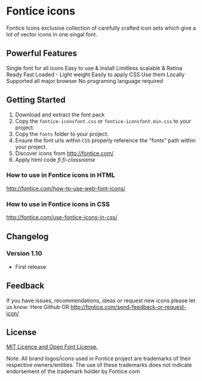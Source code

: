 # Fontice icons

Fontice Icons exclusive collection of carefully crafted icon sets which give a lot of vector icons in one singal font.

## Powerful Features
Single font for all icons
Easy to use & Install
Limitless scalable & Retina Ready
Fast Loaded - Light weight
Easily to apply CSS
Use them Locally
Supported all major browser
No programing language required


## Getting Started
 1. Download and extract the font pack
 2. Copy the `fontice-iconsfont.css` or `fontice-iconsfont.min.css` to your project.
 3. Copy the `fonts` folder to your project.
 4. Ensure the font urls within `CSS` properly reference the "fonts" path within your project.
 5. Discover icons from http://fontice.com/
 6. Apply html code <i>fi fi-classname</i>

### How to use in Fontice icons in HTML 
http://fontice.com/how-to-use-web-font-icons/

### How to use in Fontice icons in CSS 
http://fontice.com/use-fontice-icons-in-css/


## Changelog
### Version 1.10
- First release


## Feedback
If you have issues, recommendations, ideas or request new icons please let us know:
Here Github OR http://fontice.com/send-feedback-or-request-icon/


## License
[MIT Licence and Open Font License.](http://fontice.com/license/)

Note: All brand logos/icons used in Fontice project are trademarks of their respective owners/entities. The use of these trademarks does not indicate endorsement of the trademark holder by Fontice.com
